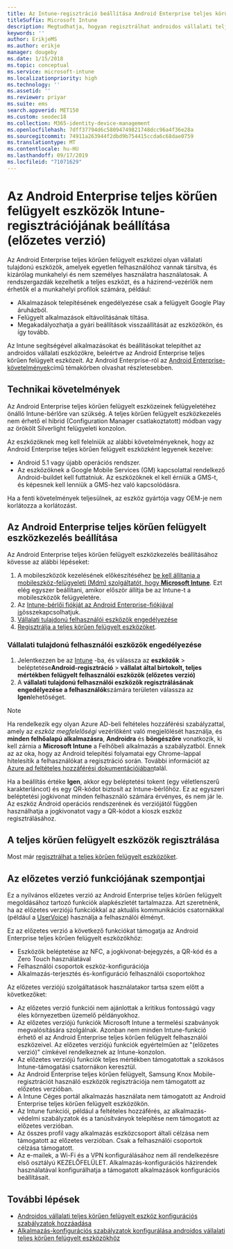 ```yaml
---
title: Az Intune-regisztráció beállítása Android Enterprise teljes körűen felügyelt eszközökhöz
titleSuffix: Microsoft Intune
description: Megtudhatja, hogyan regisztrálhat androidos vállalati teljes körűen felügyelt eszközöket az Intune-ban.
keywords: ''
author: ErikjeMS
ms.author: erikje
manager: dougeby
ms.date: 1/15/2018
ms.topic: conceptual
ms.service: microsoft-intune
ms.localizationpriority: high
ms.technology: ''
ms.assetid: ''
ms.reviewer: priyar
ms.suite: ems
search.appverid: MET150
ms.custom: seodec18
ms.collection: M365-identity-device-management
ms.openlocfilehash: 7dff37794d6c58094749821748dcc96a4f36e28a
ms.sourcegitcommit: 74911a263944f2dbd9b754415ccda6c68dae0759
ms.translationtype: MT
ms.contentlocale: hu-HU
ms.lasthandoff: 09/17/2019
ms.locfileid: "71071629"
---
```

# <a name="set-up-intune-enrollment-of-android-enterprise-fully-managed-devices-preview"></a>Az Android Enterprise teljes körűen felügyelt eszközök Intune-regisztrációjának beállítása (előzetes verzió)

Az Android Enterprise teljes körűen felügyelt eszközei olyan vállalati tulajdonú eszközök, amelyek egyetlen felhasználóhoz vannak társítva, és kizárólag munkahelyi és nem személyes használatra használatosak. A rendszergazdák kezelhetik a teljes eszközt, és a házirend-vezérlők nem érhetők el a munkahelyi profilok számára, például:
- Alkalmazások telepítésének engedélyezése csak a felügyelt Google Play áruházból.
- Felügyelt alkalmazások eltávolításának tiltása.
- Megakadályozhatja a gyári beállítások visszaállítását az eszközökön, és így tovább.

Az Intune segítségével alkalmazásokat és beállításokat telepíthet az androidos vállalati eszközökre, beleértve az Android Enterprise teljes körűen felügyelt eszközeit. Az Android Enterprise-ról az [Android Enterprise-követelmények](https://support.google.com/work/android/answer/6174145?hl=en&ref_topic=6151012)című témakörben olvashat részletesebben.

## <a name="technical-requirements"></a>Technikai követelmények

Az Android Enterprise teljes körűen felügyelt eszközeinek felügyeletéhez önálló Intune-bérlőre van szükség. A teljes körűen felügyelt eszközkezelés nem érhető el hibrid (Configuration Manager csatlakoztatott) módban vagy az örökölt Silverlight felügyeleti konzolon.

Az eszközöknek meg kell felelniük az alábbi követelményeknek, hogy az Android Enterprise teljes körűen felügyelt eszközként legyenek kezelve:

- Android 5.1 vagy újabb operációs rendszer.
- Az eszközöknek a Google Mobile Services (GM) kapcsolattal rendelkező Android-buildet kell futtatniuk. Az eszközöknek el kell érniük a GMS-t, és képesnek kell lenniük a GMS-hez való kapcsolódásra.

Ha a fenti követelmények teljesülnek, az eszköz gyártója vagy OEM-je nem korlátozza a korlátozást.

## <a name="set-up-android-enterprise-fully-managed-device-management"></a>Az Android Enterprise teljes körűen felügyelt eszközkezelés beállítása

Az Android Enterprise teljes körűen felügyelt eszközkezelés beállításához kövesse az alábbi lépéseket:

1. A mobileszközök kezelésének előkészítéséhez [be kell állítania a mobileszköz-felügyeleti (Mdm) szolgáltatót, hogy **Microsoft Intune**](mdm-authority-set.md). Ezt elég egyszer beállítani, amikor először állítja be az Intune-t a mobileszközök felügyeletére.
2. Az [Intune-bérlői fiókját az Android Enterprise-fiókjával is](connect-intune-android-enterprise.md)összekapcsolhatjuk.
3. [Vállalati tulajdonú felhasználói eszközök engedélyezése](#enable-corporate-owned-user-devices)
4. [Regisztrálja a teljes körűen felügyelt eszközöket](#enroll-the-fully-managed-devices).

### <a name="enable-corporate-owned-user-devices"></a>Vállalati tulajdonú felhasználói eszközök engedélyezése

1. Jelentkezzen be az [Intune](https://go.microsoft.com/fwlink/?linkid=2090973) -ba, és válassza az **eszközök** > beléptetése**Android-regisztráció** > **vállalat által birtokolt, teljes mértékben felügyelt felhasználói eszközök (előzetes verzió)**
2. A **vállalati tulajdonú felhasználói eszközök regisztrálásának engedélyezése a felhasználók**számára területen válassza az **Igen**lehetőséget.

> [!NOTE]
> Ha rendelkezik egy olyan Azure AD-beli feltételes hozzáférési szabályzattal, amely az *eszköz megfelelőségi* vezérlőként való megjelölését használja, és **minden felhőalapú alkalmazásra**, **Androidra** és **böngészőre** vonatkozik, ki kell zárnia a **Microsoft Intune** a Felhőbeli alkalmazás a szabályzatból. Ennek az az oka, hogy az Android telepítési folyamatai egy Chrome-lappal hitelesítik a felhasználókat a regisztráció során. További információt az [Azure ad feltételes hozzáférési dokumentációjában](https://docs.microsoft.com/azure/active-directory/conditional-access/)talál.

Ha a beállítás értéke **Igen**, akkor egy beléptetési tokent (egy véletlenszerű karakterláncot) és egy QR-kódot biztosít az Intune-bérlőhöz. Ez az egyszeri beléptetési jogkivonat minden felhasználó számára érvényes, és nem jár le. Az eszköz Android operációs rendszerének és verziójától függően használhatja a jogkivonatot vagy a QR-kódot a kioszk eszköz regisztrálásához.

## <a name="enroll-the-fully-managed-devices"></a>A teljes körűen felügyelt eszközök regisztrálása
Most már [regisztrálhat a teljes körűen felügyelt eszközöket](android-dedicated-devices-fully-managed-enroll.md).

## <a name="considerations-for-this-preview-feature"></a>Az előzetes verzió funkciójának szempontjai
Ez a nyilvános előzetes verzió az Android Enterprise teljes körűen felügyelt megoldásához tartozó funkciók alapkészletét tartalmazza. Azt szeretnénk, ha az előzetes verziójú funkciókkal az aktuális kommunikációs csatornákkal (például a [UserVoice](https://microsoftintune.uservoice.com/forums/291681-ideas?category_id=210853)) használja a felhasználói élményt.

Ez az előzetes verzió a következő funkciókat támogatja az Android Enterprise teljes körűen felügyelt eszközökhöz:
- Eszközök beléptetése az NFC, a jogkivonat-bejegyzés, a QR-kód és a Zero Touch használatával
- Felhasználói csoportok eszköz-konfigurációja
- Alkalmazás-terjesztés és-konfiguráció felhasználói csoportokhoz


Az előzetes verziójú szolgáltatások használatakor tartsa szem előtt a következőket:
- Az előzetes verzió funkciói nem ajánlottak a kritikus fontosságú vagy éles környezetben üzemelő példányokhoz. 
- Az előzetes verziójú funkciók Microsoft Intune a termelési szabványok megvalósítására szolgálnak. Azonban nem minden Intune-funkció érhető el az Android Enterprise teljes körűen felügyelt felhasználói eszközeivel. Az előzetes verziójú funkciók egyértelműen az "(előzetes verzió)" címkével rendelkeznek az Intune-konzolon. 
- Az előzetes verziójú funkciók teljes mértékben támogatottak a szokásos Intune-támogatási csatornákon keresztül.
- Az Android Enterprise teljes körűen felügyelt, Samsung Knox Mobile-regisztrációt használó eszközök regisztrációja nem támogatott az előzetes verzióban. 
- A Intune Céges portál alkalmazás használata nem támogatott az Android Enterprise teljes körűen felügyelt eszközökön. 
- Az Intune funkciói, például a feltételes hozzáférés, az alkalmazás-védelmi szabályzatok és a tanúsítványok telepítése nem támogatott az előzetes verzióban. 
- Az összes profil vagy alkalmazás eszközcsoport általi célzása nem támogatott az előzetes verzióban. Csak a felhasználói csoportok célzása támogatott. 
- Az e-mailek, a Wi-Fi és a VPN konfigurálásához nem áll rendelkezésre első osztályú KEZELŐFELÜLET. Alkalmazás-konfigurációs házirendek használatával konfigurálhatja a támogatott alkalmazások konfigurációs beállításait.

## <a name="next-steps"></a>További lépések
- [Androidos vállalati teljes körűen felügyelt eszköz konfigurációs szabályzatok hozzáadása](device-restrictions-android-for-work.md#device-owner-only)
- [Alkalmazás-konfigurációs szabályzatok konfigurálása androidos vállalati teljes körűen felügyelt eszközökhöz](app-configuration-policies-use-android.md)

